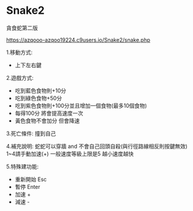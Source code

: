 # Snake2
貪食蛇第二版

https://azqooo-azqoo19224.c9users.io/Snake2/snake.php

1.移動方式:
+ 上下左右鍵

2.遊戲方式:
+ 吃到藍色食物則+10分
+ 吃到綠色食物+50分
+ 吃到紫色食物則+100分並且增加一個食物(最多10個食物)
+ 每得100分 將會提高速度一次
+ 黃色食物不會加分 但會降速

3.死亡條件: 撞到自己

4.補充說明:
蛇蛇可以穿牆 and 不會自己回頭自殺(與行徑路線相反則按鍵無效)
1~4請手動加速(+)  一般速度等級上限是5
越小速度越快

5.特殊建功能:
+  重新開始 Esc
+  暫停 Enter
+  加速 +
+  減速 -
